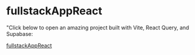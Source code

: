 # fullstackAppReact

"Click below to open an amazing project built with Vite, React Query, and Supabase:

[fullstackAppReact](hotel-wildest-oasis.netlify.app)

